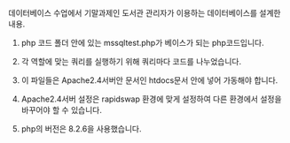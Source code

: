 데이터베이스 수업에서 기말과제인 도서관 관리자가 이용하는 데이터베이스를 설계한 내용.
1. php 코드 폴더 안에 있는 mssqltest.php가 베이스가 되는 php코드입니다.

2. 각 역할에 맞는 쿼리를 실행하기 위해 쿼리마다 코드를 나누었습니다.

3. 이 파일들은 Apache2.4서버안 문서인 htdocs문서 안에 넣어 가동해야 합니다.

4. Apache2.4서버 설정은 rapidswap 환경에 맞게 설정하여 다른 환경에서 설정을 바꾸어야 할 수 있습니다.

5. php의 버전은 8.2.6을 사용했습니다.
